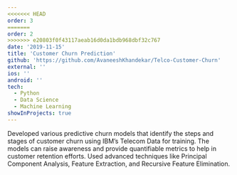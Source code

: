 ```yaml
---
<<<<<<< HEAD
order: 3
=======
order: 2
>>>>>>> e20803f0f43117aeab16d0da1bdb968dbf32c767
date: '2019-11-15'
title: 'Customer Churn Prediction'
github: 'https://github.com/AvaneeshKhandekar/Telco-Customer-Churn'
external: ''
ios: ''
android: ''
tech:
  - Python
  - Data Science
  - Machine Learning
showInProjects: true
---
```


Developed various predictive churn models that identify the steps and stages of customer churn using IBM’s Telecom Data for training. The models can raise awareness and provide quantifiable metrics to help in customer retention efforts. Used advanced techniques like Principal Component Analysis, Feature Extraction, and Recursive Feature Elimination.
